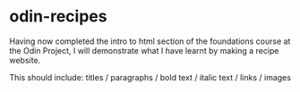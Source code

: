 # odin-recipes

Having now completed the intro to html section of the foundations course at the Odin Project, I will demonstrate what I have learnt by making a recipe website.

This should include: titles / paragraphs / bold text / italic text / links / images